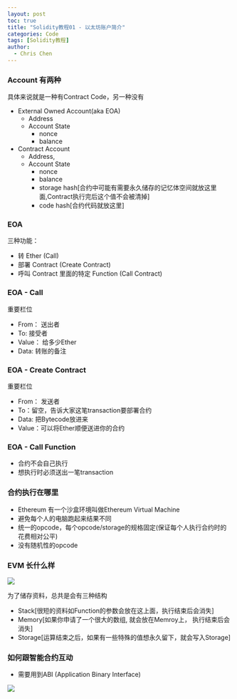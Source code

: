 ```yaml
---
layout: post
toc: true
title: "Solidity教程01 - 以太坊账户简介"
categories: Code
tags: [Solidity教程]
author:
  - Chris Chen
---
```

### Account 有两种

具体来说就是一种有Contract Code，另一种没有 

* External Owned Account(aka EOA)
  * Address
  * Account State
    * nonce
    * balance
* Contract Account
  * Address,
  * Account State
    * nonce
    * balance
    * storage hash[合约中可能有需要永久储存的记忆体空间就放这里面,Contract执行完后这个值不会被清掉]
    * code hash[合约代码就放这里]


### EOA
三种功能：  
* 转 Ether (Call)
* 部署 Contract (Create Contract)
* 呼叫 Contract 里面的特定 Function (Call Contract)


### EOA - Call

重要栏位  

* From： 送出者
* To: 接受者
* Value： 给多少Ether
* Data: 转账的备注


### EOA - Create Contract
重要栏位  
* From： 发送者
* To：留空，告诉大家这笔transaction要部署合约
* Data: 把Bytecode放进来
* Value：可以将Ether顺便送进你的合约

### EOA - Call Function
* 合约不会自己执行
* 想执行时必须送出一笔transaction

### 合约执行在哪里
* Ethereum 有一个沙盒环境叫做Ethereum Virtual Machine
* 避免每个人的电脑跑起来结果不同
* 统一的opcode，每个opcode/storage的规格固定(保证每个人执行合约时的花费相对公平)
* 没有随机性的opcode

### EVM 长什么样


<img src="https://i.postimg.cc/1zNDZMYg/Screenshot-20220508-134121-Kiwi-Browser.jpg">

为了储存资料，总共是会有三种结构
* Stack[很短的资料如Function的参数会放在这上面，执行结束后会消失]
* Memory[如果你申请了一个很大的数组, 就会放在Memroy上， 执行结束后会消失]
* Storage[运算结束之后，如果有一些特殊的值想永久留下，就会写入Storage]

### 如何跟智能合约互动
* 需要用到ABI (Application Binary Interface)

<img src = "https://i.postimg.cc/8Ps1zCLv/Screenshot-20220508-135840-Kiwi-Browser.jpg">